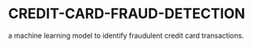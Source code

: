 # CREDIT-CARD-FRAUD-DETECTION
  a machine learning model to identify fraudulent credit card transactions.

